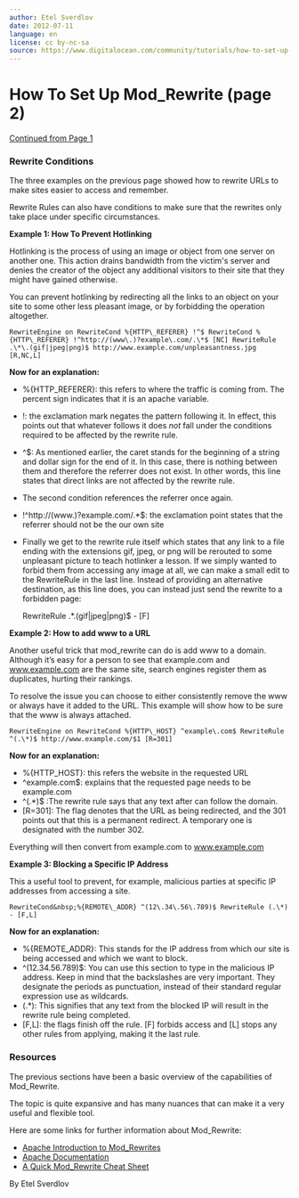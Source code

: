 ```yaml
---
author: Etel Sverdlov
date: 2012-07-11
language: en
license: cc by-nc-sa
source: https://www.digitalocean.com/community/tutorials/how-to-set-up-mod_rewrite-page-2
---
```


# How To Set Up Mod_Rewrite (page 2)

[Continued from Page 1](https://www.digitalocean.com/community/articles/how-to-set-up-mod_rewrite)

### Rewrite Conditions

The three examples on the previous page showed how to rewrite URLs to make sites easier to access and remember.

Rewrite Rules can also have conditions to make sure that the rewrites only take place under specific circumstances.

**Example 1: How To Prevent Hotlinking**

Hotlinking is the process of using an image or object from one server on another one. This action drains bandwidth from the victim's server and denies the creator of the object any additional visitors to their site that they might have gained otherwise.

You can prevent hotlinking by redirecting all the links to an object on your site to some other less pleasant image, or by forbidding the operation altogether.

    RewriteEngine on RewriteCond %{HTTP\_REFERER} !^$ RewriteCond %{HTTP\_REFERER} !^http://(www\.)?example\.com/.\*$ [NC] RewriteRule .\*\.(gif|jpeg|png)$ http://www.example.com/unpleasantness.jpg [R,NC,L]

**Now for an explanation:**

- %{HTTP\_REFERER}: this refers to where the traffic is coming from. The percent sign indicates that it is an apache variable.
- !: the exclamation mark negates the pattern following it. In effect, this points out that whatever follows it does _not_ fall under the conditions required to be affected by the rewrite rule.
- ^$: As mentioned earlier, the caret stands for the beginning of a string and dollar sign for the end of it. In this case, there is nothing between them and therefore the referrer does not exist. In other words, this line states that direct links are not affected by the rewrite rule. 
- The second condition references the referrer once again. 
- !^http://(www\.)?example\.com/.\*$: the exclamation point states that the referrer should not be the our own site 
- Finally we get to the rewrite rule itself which states that any link to a file ending with the extensions gif, jpeg, or png will be rerouted to some unpleasant picture to teach hotlinker a lesson. If we simply wanted to forbid them from accessing any image at all, we can make a small edit to the RewriteRule in the last line. Instead of providing an alternative destination, as this line does, you can instead just send the rewrite to a forbidden page: 

    RewriteRule .\*\.(gif|jpeg|png)$ - [F]

**Example 2: How to add www to a URL**

Another useful trick that mod\_rewrite can do is add www to a domain. Although it’s easy for a person to see that example.com and www.example.com are the same site, search engines register them as duplicates, hurting their rankings.

To resolve the issue you can choose to either consistently remove the www or always have it added to the URL. This example will show how to be sure that the www is always attached.

    RewriteEngine on RewriteCond %{HTTP\_HOST} ^example\.com$ RewriteRule ^(.\*)$ http://www.example.com/$1 [R=301]

**Now for an explanation:**

- %{HTTP\_HOST}: this refers the website in the requested URL 
- ^example.com$: explains that the requested page needs to be example.com 
- ^(.\*)$ :The rewrite rule says that any text after can follow the domain. 
- [R=301]: The flag denotes that the URL as being redirected, and the 301 points out that this is a permanent redirect. A temporary one is designated with the number 302. 

Everything will then convert from example.com to www.example.com

**Example 3: Blocking a Specific IP Address**

This a useful tool to prevent, for example, malicious parties at specific IP addresses from accessing a site.

    RewriteCond&nbsp;%{REMOTE\_ADDR} ^(12\.34\.56\.789)$ RewriteRule (.\*) - [F,L]

**Now for an explanation:**

- %{REMOTE\_ADDR}: This stands for the IP address from which our site is being accessed and which we want to block. 
- ^(12\.34\.56\.789)$: You can use this section to type in the malicious IP address. Keep in mind that the backslashes are very important. They designate the periods as punctuation, instead of their standard regular expression use as wildcards.
- (.\*): This signifies that any text from the blocked IP will result in the rewrite rule being completed.
- [F,L]: the flags finish off the rule. [F] forbids access and [L] stops any other rules from applying, making it the last rule.

### Resources

The previous sections have been a basic overview of the capabilities of Mod\_Rewrite.

The topic is quite expansive and has many nuances that can make it a very useful and flexible tool.

Here are some links for further information about Mod\_Rewrite:

- [Apache Introduction to Mod\_Rewrites](http://httpd.apache.org/docs/current/rewrite/intro.html)
- [Apache Documentation](http://httpd.apache.org/docs/current/mod/mod_rewrite.html)
- [A Quick Mod\_Rewrite Cheat Sheet](http://www.cheatography.com/davechild/cheat-sheets/mod-rewrite/)

By Etel Sverdlov
